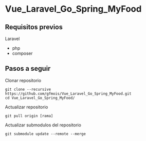 
# Vue_Laravel_Go_Spring_MyFood
## Requisitos previos
Laravel
- php 
- composer

## Pasos a seguir
Clonar repositorio
```
git clone --recursive https://github.com/gfmois/Vue_Laravel_Go_Spring_MyFood.git
cd Vue_Laravel_Go_Spring_MyFood/ 
```
Actualizar repositorio
```
git pull origin [rama]
```
Actualizar submodulos del repositorio
```
git submodule update --remote --merge
```
